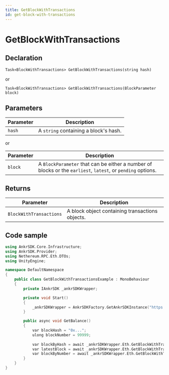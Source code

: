 ```yaml
---
title: GetBlockWithTransactions
id: get-block-with-transactions
---
```


# GetBlockWithTransactions

## Declaration

`Task<BlockWithTransactions> GetBlockWithTransactions(string hash)`

or

`Task<BlockWithTransactions> GetBlockWithTransactions(BlockParameter block)`

## Parameters

| Parameter  | Description                           |
|------------|---------------------------------------|
| `hash`     | A `string` containing a block's hash. |

or

| Parameter  | Description                           |
|------------|---------------------------------------|
| `block`    | A `BlockParameter` that can be either a number of blocks or the `earliest`, `latest`, or `pending` options. |

## Returns

| Parameter               | Description                                      |
|-------------------------|--------------------------------------------------|
| `BlockWithTransactions` | A block object containing transactions objects.  |

## Code sample

```C++
using AnkrSDK.Core.Infrastructure;
using AnkrSDK.Provider;
using Nethereum.RPC.Eth.DTOs;
using UnityEngine;

namespace DefaultNamespace
{
    public class GetBlockWithTransactionsExample : MonoBehaviour
    {
        private IAnkrSDK _ankrSDKWrapper;

        private void Start()
        {
            _ankrSDKWrapper = AnkrSDKFactory.GetAnkrSDKInstance("https://...");
        }

        public async void GetBalance()
        {
            var blockHash = "0x...";
            ulong blockNumber = 99999;
            
            var blockByHash = await _ankrSDKWrapper.Eth.GetBlockWithTransactions(blockHash);
            var latestBlock = await _ankrSDKWrapper.Eth.GetBlockWithTransactions(BlockParameter.CreateLatest());
            var blockByNumber = await _ankrSDKWrapper.Eth.GetBlockWithTransactions(new BlockParameter(blockNumber));
        }
    }
}
```